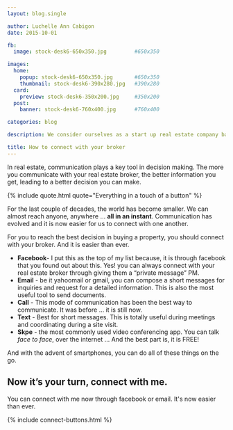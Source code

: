 ```yaml
---
layout: blog.single

author: Luchelle Ann Cabigon
date: 2015-10-01

fb:
  image: stock-desk6-650x350.jpg         #650x350

images:
  home:
    popup: stock-desk6-650x350.jpg       #650x350
    thumbnail: stock-desk6-390x280.jpg   #390x280
  card:
    preview: stock-desk6-350x200.jpg     #350x200
  post:
    banner: stock-desk6-760x400.jpg      #760x400

categories: blog

description: We consider ourselves as a start up real estate company based in Cebu. Under the hood, it's a team of two. 

title: How to connect with your broker
---
```


In real estate, communication plays a key tool in decision making. The more you communicate with your real estate broker, the better information you get, leading to a better decision you can make.

{% include quote.html quote="Everything in a touch of a button" %}

For the last couple of decades, the world has become smaller. We can almost reach anyone, anywhere … **all in an instant**. Communication has evolved and it is now easier for us to connect with one another.

For you to reach the best decision in buying a property, you should connect with your broker. And it is easier than ever.

- **Facebook**- I put this as the top of my list because, it is through facebook that you found out about this. Yes! you can always connect with your real estate broker through giving them a “private message” PM. 
- **Email** - be it yahoomail or gmail, you can compose a short messages for inquiries and request for a detailed information. This is also the most useful tool to send documents.
- **Call** - This mode of communication has been the best way to communicate. It was before … it is still now. 
- **Text** - Best for short messages. This is totally useful during meetings and coordinating during a site visit.
- **Skpe** - the most commonly used video conferencing app. You can talk *face to face*, over the internet … And the best part is, it is FREE! 

And with the advent of smartphones, you can do all of these things on the go.

## Now it’s your turn, connect with me.

You can connect with me now through facebook or email. It's now easier than ever. 

{% include connect-buttons.html %}

